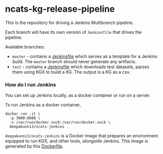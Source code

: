 # ncats-kg-release-pipeline

This is the repository for driving a Jenkins Multibranch pipeline.

Each branch will have its own version of `Jenkinsfile` that drives the pipeline.

Available branches:
* `master` - contains a [Jenkinsfile](https://github.com/deepakunni3/ncats-kg-release-pipeline/blob/master/Jenkinsfile) which serves as a template for a Jenkins build. The `master` branch should never generate any artifacts.
* `test` - contains a [Jenkinsfile](https://github.com/deepakunni3/ncats-kg-release-pipeline/blob/test/Jenkinsfile) which downloads test datasets, parses them using KGX to build a KG. The output is a KG as a csv.


### How do I run Jenkins

You can set up Jenkins locally, as a docker container or run on a server.

To run Jenkins as a docker container,
```
docker run -it \
  -p 3000:8080 \
  -v /var/run/docker.sock:/var/run/docker.sock \
  deepakunni3/ncats-jenkins
```

`deepakunni3/ncats-jenkins` is a Docker image that prepares an environment equipped to run KGX, and other tools, alongside Jenkins. This image is generated by this [Dockerfile](https://github.com/deepakunni3/ncats-kg-release-pipeline/blob/master/Dockerfile).

